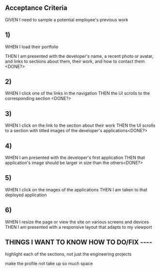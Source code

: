 ## Acceptance Criteria
GIVEN I need to sample a potential employee's previous work

## 1) 
WHEN I load their portfolio

THEN I am presented with the developer's name, a recent photo or avatar, and links to sections about them, their work, and how to contact them <DONE?>

## 2) 
WHEN I click one of the links in the navigation
THEN the UI scrolls to the corresponding section <DONE?>

## 3) 
WHEN I click on the link to the section about their work
THEN the UI scrolls to a section with titled images of the developer's applications<DONE?>

## 4)
WHEN I am presented with the developer's first application
THEN that application's image should be larger in size than the others<DONE?>

## 5)
WHEN I click on the images of the applications
THEN I am taken to that deployed application<DONE>

## 6)
WHEN I resize the page or view the site on various screens and devices
THEN I am presented with a responsive layout that adapts to my viewport

## THINGS I WANT TO KNOW HOW TO DO/FIX ----
highlight each of the sections, not just the engineering projects

make the profile not take up so much space